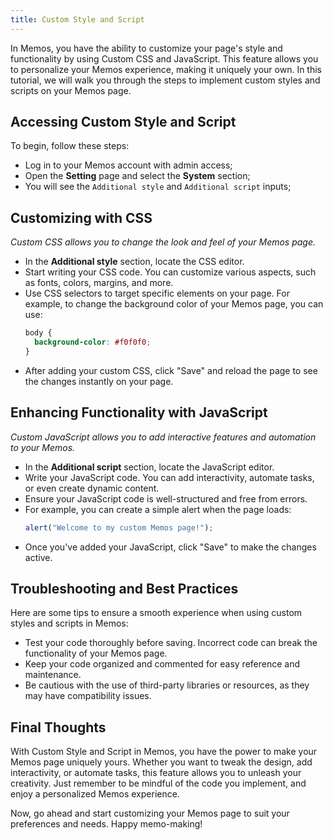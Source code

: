 ```yaml
---
title: Custom Style and Script
---
```


In Memos, you have the ability to customize your page's style and functionality by using Custom CSS and JavaScript. This feature allows you to personalize your Memos experience, making it uniquely your own. In this tutorial, we will walk you through the steps to implement custom styles and scripts on your Memos page.

## Accessing Custom Style and Script

To begin, follow these steps:

- Log in to your Memos account with admin access;
- Open the **Setting** page and select the **System** section;
- You will see the `Additional style` and `Additional script` inputs;

## Customizing with CSS

_Custom CSS allows you to change the look and feel of your Memos page._

- In the **Additional style** section, locate the CSS editor.
- Start writing your CSS code. You can customize various aspects, such as fonts, colors, margins, and more.
- Use CSS selectors to target specific elements on your page. For example, to change the background color of your Memos page, you can use:
  ```css
  body {
    background-color: #f0f0f0;
  }
  ```
- After adding your custom CSS, click "Save" and reload the page to see the changes instantly on your page.

## Enhancing Functionality with JavaScript

_Custom JavaScript allows you to add interactive features and automation to your Memos._

- In the **Additional script** section, locate the JavaScript editor.
- Write your JavaScript code. You can add interactivity, automate tasks, or even create dynamic content.
- Ensure your JavaScript code is well-structured and free from errors.
- For example, you can create a simple alert when the page loads:
  ```javascript
  alert("Welcome to my custom Memos page!");
  ```
- Once you've added your JavaScript, click "Save" to make the changes active.

## Troubleshooting and Best Practices

Here are some tips to ensure a smooth experience when using custom styles and scripts in Memos:

- Test your code thoroughly before saving. Incorrect code can break the functionality of your Memos page.
- Keep your code organized and commented for easy reference and maintenance.
- Be cautious with the use of third-party libraries or resources, as they may have compatibility issues.

## Final Thoughts

With Custom Style and Script in Memos, you have the power to make your Memos page uniquely yours. Whether you want to tweak the design, add interactivity, or automate tasks, this feature allows you to unleash your creativity. Just remember to be mindful of the code you implement, and enjoy a personalized Memos experience.

Now, go ahead and start customizing your Memos page to suit your preferences and needs. Happy memo-making!
